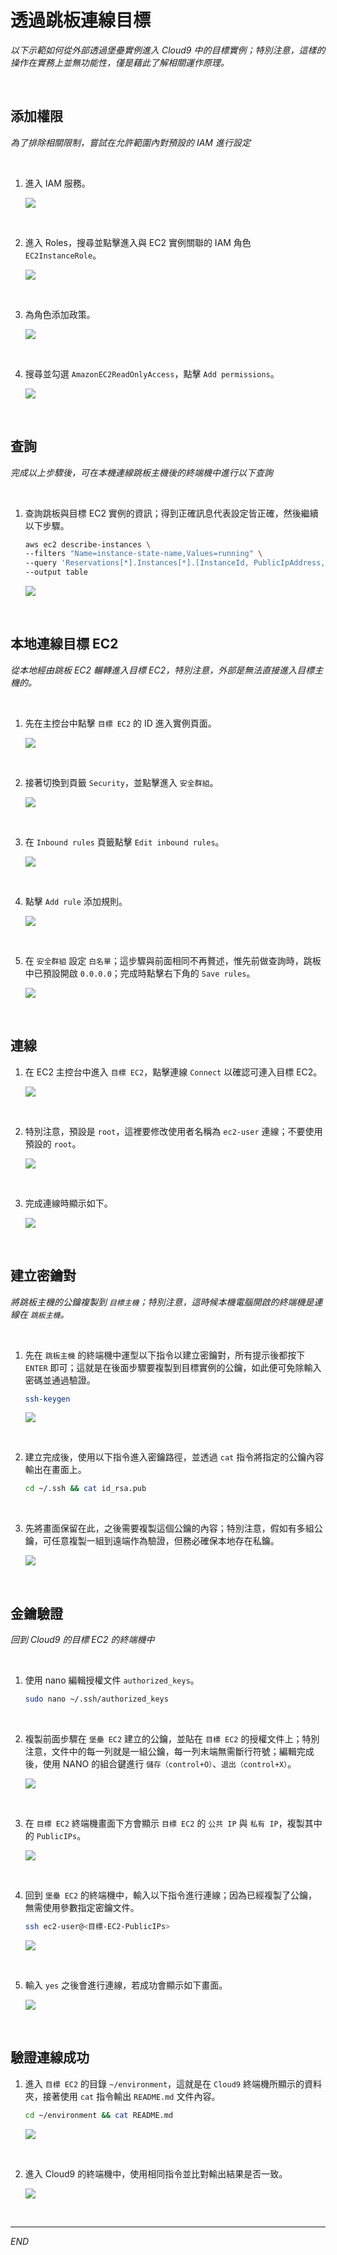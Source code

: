 # 透過跳板連線目標

_以下示範如何從外部透過堡壘實例進入 Cloud9 中的目標實例；特別注意，這樣的操作在實務上並無功能性，僅是藉此了解相關運作原理。_

<br>

## 添加權限

_為了排除相關限制，嘗試在允許範圍內對預設的 IAM 進行設定_

<br>

1. 進入 IAM 服務。

    ![](images/img_34.png)

<br>

2. 進入 Roles，搜尋並點擊進入與 EC2 實例關聯的 IAM 角色 `EC2InstanceRole`。

    ![](images/img_35.png)

<br>

3. 為角色添加政策。

    ![](images/img_36.png)

<br>

4. 搜尋並勾選 `AmazonEC2ReadOnlyAccess`，點擊 `Add permissions`。

    ![](images/img_37.png)

<br>

## 查詢

_完成以上步驟後，可在本機連線跳板主機後的終端機中進行以下查詢_

<br>

1. 查詢跳板與目標 EC2 實例的資訊；得到正確訊息代表設定皆正確，然後繼續以下步驟。

    ```bash
    aws ec2 describe-instances \
    --filters "Name=instance-state-name,Values=running" \
    --query 'Reservations[*].Instances[*].[InstanceId, PublicIpAddress, PrivateIpAddress, Tags[?Key==`Name`].Value | [0]]' \
    --output table

    ```

    ![](images/img_38.png)

<br>

## 本地連線目標 EC2

_從本地經由跳板 EC2 輾轉進入目標 EC2，特別注意，外部是無法直接進入目標主機的。_

<br>

1. 先在主控台中點擊 `目標 EC2` 的 ID 進入實例頁面。

    ![](images/img_52.png)

<br>

2. 接著切換到頁籤 `Security`，並點擊進入 `安全群組`。 

    ![](images/img_53.png)

<br>

3. 在 `Inbound rules` 頁籤點擊 `Edit inbound rules`。

    ![](images/img_54.png)

<br>

4. 點擊 `Add rule` 添加規則。

    ![](images/img_55.png)

<br>

5. 在 `安全群組` 設定 `白名單`；這步驟與前面相同不再贅述，惟先前做查詢時，跳板中已預設開啟 `0.0.0.0`；完成時點擊右下角的 `Save rules`。

    ![](images/img_39.png)

<br>

## 連線

1. 在 EC2 主控台中進入 `目標 EC2`，點擊連線 `Connect` 以確認可連入目標 EC2。

    ![](images/img_40.png)

<br>

2. 特別注意，預設是 `root`，這裡要修改使用者名稱為 `ec2-user` 連線；不要使用預設的 `root`。

    ![](images/img_41.png)

<br>

3. 完成連線時顯示如下。

    ![](images/img_56.png)

<br>

## 建立密鑰對

_將跳板主機的公鑰複製到 `目標主機`；特別注意，這時候本機電腦開啟的終端機是連線在 `跳板主機`。_

<br>

1. 先在 `跳板主機` 的終端機中運型以下指令以建立密鑰對，所有提示後都按下 `ENTER` 即可；這就是在後面步驟要複製到目標實例的公鑰，如此便可免除輸入密碼並通過驗證。

    ```bash
    ssh-keygen
    ```

    ![](images/img_57.png)

<br>

2. 建立完成後，使用以下指令進入密鑰路徑，並透過 `cat` 指令將指定的公鑰內容輸出在畫面上。

    ```bash
    cd ~/.ssh && cat id_rsa.pub
    ```

<br>

3. 先將畫面保留在此，之後需要複製這個公鑰的內容；特別注意，假如有多組公鑰，可任意複製一組到遠端作為驗證，但務必確保本地存在私鑰。

    ![](images/img_42.png)

<br>

## 金鑰驗證

_回到 Cloud9 的目標 EC2 的終端機中_

<br>

1. 使用 nano 編輯授權文件 `authorized_keys`。

    ```bash
    sudo nano ~/.ssh/authorized_keys
    ```

<br>

2. 複製前面步驟在 `堡壘 EC2` 建立的公鑰，並貼在 `目標 EC2` 的授權文件上；特別注意，文件中的每一列就是一組公鑰，每一列末端無需斷行符號；編輯完成後，使用 NANO 的組合鍵進行 `儲存（control+O）`、`退出（control+X）`。

    ![](images/img_43.png)

<br>

3. 在 `目標 EC2` 終端機畫面下方會顯示 `目標 EC2` 的 `公共 IP` 與 `私有 IP`，複製其中的 `PublicIPs`。

    ![](images/img_44.png)

<br>

4. 回到 `堡壘 EC2` 的終端機中，輸入以下指令進行連線；因為已經複製了公鑰，無需使用參數指定密鑰文件。

    ```bash
    ssh ec2-user@<目標-EC2-PublicIPs>
    ```

    ![](images/img_58.png)

<br>

5. 輸入 `yes` 之後會進行連線，若成功會顯示如下畫面。

    ![](images/img_45.png)

<br>

## 驗證連線成功

1. 進入 `目標 EC2` 的目錄 `~/environment`，這就是在 `Cloud9` 終端機所顯示的資料夾，接著使用 `cat` 指令輸出 `README.md` 文件內容。

    ```bash
    cd ~/environment && cat README.md
    ```

    ![](images/img_46.png)

<br>

2. 進入 Cloud9 的終端機中，使用相同指令並比對輸出結果是否一致。

    ![](images/img_47.png)

<br>

___

_END_
